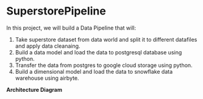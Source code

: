 # SuperstorePipeline
In this project, we will build a Data Pipeline that will:
1. Take superstore dataset from data world and split it to different datafiles and apply data cleanaing.
2. Build a data model and load the data to postgresql database using python.
3. Transfer the data from postgres to google cloud storage using python.
4. Build a dimensional model and load the data to snowflake data warehouse using airbyte.

**Architecture Diagram**
